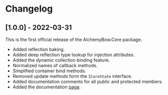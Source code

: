 # Changelog

## [1.0.0] - 2022-03-31
This is the first official release of the AlchemyBow.Core package.
* Added reflection baking.
* Added deep reflection type lookup for injection attributes.
* Added the dynamic collection binding feature.
* Normalized names of callback methods.
* Simplified container bind methods.
* Removed update methods form the `ICoreState` interface.
* Added documentation comments for all public and protected members.
* Added the documentation [page](https://kempnymaciej.github.io/alchemy-core/).